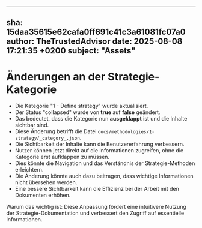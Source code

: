---
  sha: 15daa35615e62cafa0ff691c41c3a61081fc07a0
  author: TheTrustedAdvisor
  date: 2025-08-08 17:21:35 +0200
  subject: "Assets"
  ---

  # Änderungen an der Strategie-Kategorie

- Die Kategorie "1 - Define strategy" wurde aktualisiert.
- Der Status "collapsed" wurde von **true** auf **false** geändert.
- Das bedeutet, dass die Kategorie nun **ausgeklappt** ist und die Inhalte sichtbar sind.
- Diese Änderung betrifft die Datei `docs/methodologies/1-strategy/_category_.json`.
- Die Sichtbarkeit der Inhalte kann die Benutzererfahrung verbessern.
- Nutzer können jetzt direkt auf die Informationen zugreifen, ohne die Kategorie erst aufklappen zu müssen.
- Dies könnte die Navigation und das Verständnis der Strategie-Methoden erleichtern.
- Die Änderung könnte auch dazu beitragen, dass wichtige Informationen nicht übersehen werden.
- Eine bessere Sichtbarkeit kann die Effizienz bei der Arbeit mit den Dokumenten erhöhen.

Warum das wichtig ist: Diese Anpassung fördert eine intuitivere Nutzung der Strategie-Dokumentation und verbessert den Zugriff auf essentielle Informationen.
